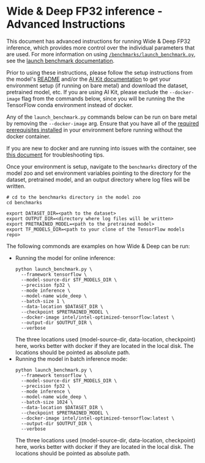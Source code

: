<!--- 0. Title -->
<!-- This document is auto-generated using markdown fragments and the model-builder -->
<!-- To make changes to this doc, please change the fragments instead of modifying this doc directly -->
# Wide & Deep FP32 inference - Advanced Instructions

<!-- 10. Description -->
This document has advanced instructions for running Wide & Deep FP32
inference, which provides more control over the individual parameters that
are used. For more information on using [`/benchmarks/launch_benchmark.py`](/benchmarks/launch_benchmark.py),
see the [launch benchmark documentation](/docs/general/tensorflow/LaunchBenchmark.md).

Prior to using these instructions, please follow the setup instructions from
the model's [README](README.md) and/or the
[AI Kit documentation](/docs/general/tensorflow/AIKit.md) to get your environment
setup (if running on bare metal) and download the dataset, pretrained model, etc.
If you are using AI Kit, please exclude the `--docker-image` flag from the
commands below, since you will be running the the TensorFlow conda environment
instead of docker.

<!-- 55. Docker arg -->
Any of the `launch_benchmark.py` commands below can be run on bare metal by
removing the `--docker-image` arg. Ensure that you have all of the
[required prerequisites installed](README.md#run-the-model) in your environment
before running without the docker container.

If you are new to docker and are running into issues with the container,
see [this document](/docs/general/docker.md) for troubleshooting tips.

<!-- 50. Launch benchmark instructions -->
Once your environment is setup, navigate to the `benchmarks` directory of
the model zoo and set environment variables pointing to the directory for the
dataset, pretrained model, and an output directory where log
files will be written.

```
# cd to the benchmarks directory in the model zoo
cd benchmarks

export DATASET_DIR=<path to the dataset>
export OUTPUT_DIR=<directory where log files will be written>
export PRETRAINED_MODEL=<path to the pretrained model>
export TF_MODELS_DIR=<path to your clone of the TensorFlow models repo>
```

The following commonds are examples on how Wide & Deep can be run:
* Running the model for online inference:
  ```
  python launch_benchmark.py \
    --framework tensorflow \
    --model-source-dir $TF_MODELS_DIR \
    --precision fp32 \
    --mode inference \
    --model-name wide_deep \
    --batch-size 1 \
    --data-location $DATASET_DIR \
    --checkpoint $PRETRAINED_MODEL \
    --docker-image intel/intel-optimized-tensorflow:latest \
    --output-dir $OUTPUT_DIR \
    --verbose
  ```
  The three locations used (model-source-dir, data-location, checkpoint) here,
  works better with docker if they are located in the local disk. The locations
  should be pointed as absolute path.
* Running the model in batch inference mode:
  ```
  python launch_benchmark.py \
    --framework tensorflow \
    --model-source-dir $TF_MODELS_DIR \
    --precision fp32 \
    --mode inference \
    --model-name wide_deep \
    --batch-size 1024 \
    --data-location $DATASET_DIR \
    --checkpoint $PRETRAINED_MODEL \
    --docker-image intel/intel-optimized-tensorflow:latest \
    --output-dir $OUTPUT_DIR \
    --verbose
  ```
  The three locations used (model-source-dir, data-location, checkpoint) here,
  works better with docker if they are located in the local disk. The locations
  should be pointed as absolute path.


